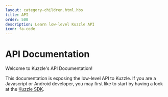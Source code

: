 ```yaml
---
layout: category-children.html.hbs
title: API
order: 500
description: Learn low-level Kuzzle API
icon: fa-code
---
```


# API Documentation

Welcome to Kuzzle's API Documentation!

<aside class="notice">
This documentation is exposing the low-level API to Kuzzle.  
If you are a Javascript or Android developer, you may first like to start by having a look at the <a href="{{ site_base_path }}sdk-reference">Kuzzle SDK</a>.
</aside>
